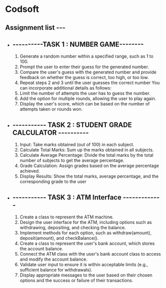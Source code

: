 
# Codsoft
## Assignment list ---
+ ## ----------TASK 1  :  NUMBER GAME--------

  1. Generate a random number within a specified range, such as 1 to 100.
  2. Prompt the user to enter their guess for the generated number.
  3. Compare the user's guess with the generated number and provide feedback on whether the guess is correct, too high, or too low.
  4. Repeat steps 2 and 3 until the user guesses the correct number You can incorporate additional details as follows:
  5. Limit the number of attempts the user has to guess the number.
  6. Add the option for multiple rounds, allowing the user to play again.
  7. Display the user's score, which can be based on the number of attempts taken or rounds won.
    
+ ## -----------  TASK 2  :   STUDENT GRADE CALCULATOR ----------

  1. Input: Take marks obtained (out of 100) in each subject.
  2. Calculate Total Marks: Sum up the marks obtained in all subjects.
  3. Calculate Average Percentage: Divide the total marks by the total number of subjects to get the average percentage.
  4. Grade Calculation: Assign grades based on the average percentage achieved.
  5. Display Results: Show the total marks, average percentage, and the corresponding grade to the user

+ ## ----------- TASK 3  :   ATM Interface -------------

  1. Create a class to represent the ATM machine.
  2. Design the user interface for the ATM, including options such as withdrawing, depositing, and checking the balance.
  3. Implement methods for each option, such as withdraw(amount), deposit(amount), and checkBalance().
  4. Create a class to represent the user's bank account, which stores the account balance.
  5. Connect the ATM class with the user's bank account class to access and modify the account balance.
  6. Validate user input to ensure it is within acceptable limits (e.g., sufficient balance for withdrawals).
  7. Display appropriate messages to the user based on their chosen options and the success or failure of their transactions.
